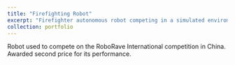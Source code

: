 ```yaml
---
title: "Firefighting Robot"
excerpt: "Firefighter autonomous robot competing in a simulated enviroment. Contender in the RoboRave International Competition(China, 2019). <br/><img src='/images/FireChina.jpeg'>"
collection: portfolio
---
```


Robot used to compete on the RoboRave International competition in China. Awarded second price for its performance. 
